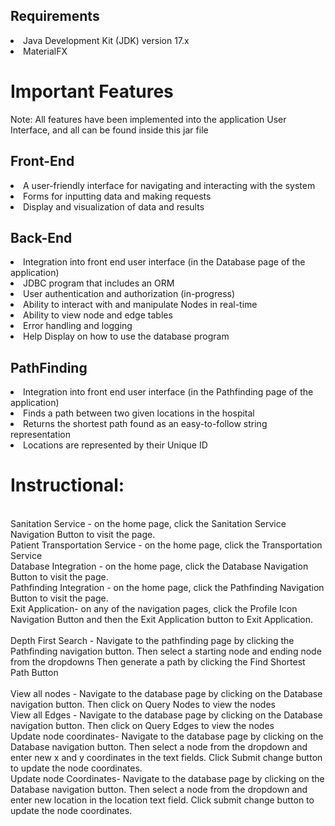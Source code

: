 
## Requirements
<li>Java Development Kit (JDK) version 17.x
<li>MaterialFX

# Important Features
Note: All features have been implemented into the application User Interface, and all
can be found inside this jar file

## Front-End
<li>A user-friendly interface for navigating and interacting with the system
<li>Forms for inputting data and making requests
<li>Display and visualization of data and results


## Back-End
<li>Integration into front end user interface (in the Database page of the application)
<li>JDBC program that includes an ORM
<li>User authentication and authorization (in-progress)
<li>Ability to interact with and manipulate Nodes in real-time
<li>Ability to view node and edge tables
<li>Error handling and logging
<li>Help Display on how to use the database program


## PathFinding
<li>Integration into front end user interface (in the Pathfinding page of the application)
<li>Finds a path between two given locations in the hospital
<li>Returns the shortest path found as an easy-to-follow string representation
<li>Locations are represented by their Unique ID

# Instructional:

<br>Sanitation Service - on the home page, click the Sanitation Service Navigation Button to visit the page.
<br>Patient Transportation Service - on the home page, click the Transportation Service
<br>Database Integration - on the home page, click the Database Navigation Button to visit the page.
<br>Pathfinding Integration - on the home page, click the Pathfinding Navigation Button to visit the page.
<br>Exit Application- on any of the navigation pages, click the Profile Icon Navigation Button and then the Exit Application button to Exit Application.
<br>
<br>Depth First Search - Navigate to the pathfinding page by clicking the Pathfinding navigation button. Then select a starting node and ending node from the dropdowns
Then generate a path by clicking the Find Shortest Path Button
<br>
<br>View all nodes - Navigate to the database page by clicking on the Database navigation button. Then click on Query Nodes to view the nodes
<br>View all Edges - Navigate to the database page by clicking on the Database navigation button. Then click on Query Edges to view the nodes
<br>Update node coordinates- Navigate to the database page by clicking on the Database navigation button. Then select a node from the dropdown 
and enter new x and y coordinates in the text fields. Click Submit change button to update the node coordinates.
<br>Update node Coordinates- Navigate to the database page by clicking on the Database navigation button. Then select a node from the dropdown
and enter new location in the location text field. Click submit change button to update the node coordinates. 
<br>
<br> 

